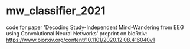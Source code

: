 # mw_classifier_2021
code for paper 'Decoding Study-Independent Mind-Wandering from EEG using Convolutional Neural Networks'
preprint on bioRxiv: https://www.biorxiv.org/content/10.1101/2020.12.08.416040v1

